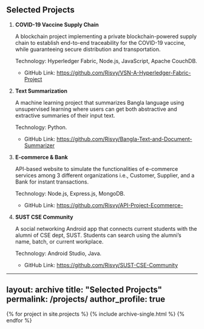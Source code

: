 ## Selected Projects

1. **COVID-19 Vaccine Supply Chain**

    A blockchain project implementing a private blockchain-powered supply chain to establish end-to-end traceability for the COVID-19 vaccine, while guaranteeing secure distribution and transportation.

    Technology: Hyperledger Fabric, Node.js, JavaScript, Apache CouchDB.

    - GitHub Link: https://github.com/Risvy/VSN-A-Hyperledger-Fabric-Project

2. **Text Summarization**

    A machine learning project that summarizes Bangla language using unsupervised learning where users can get both abstractive and extractive summaries of their input text.

    Technology: Python.

    - GitHub Link: https://github.com/Risvy/Bangla-Text-and-Document-Summarizer

3. **E-commerce & Bank**

    API-based website to simulate the functionalities of e-commerce services among 3 different organizations i.e., Customer, Supplier, and a Bank for instant transactions.

    Technology: Node.js, Express.js, MongoDB.

    - GitHub Link: https://github.com/Risvy/API-Project-Ecommerce-

4. **SUST CSE Community**

    A social networking Android app that connects current students with the alumni of CSE dept, SUST. Students can search using the alumni’s name, batch, or current workplace.

    Technology: Android Studio, Java.

    - GitHub Link: https://github.com/Risvy/SUST-CSE-Community


---
layout: archive
title: "Selected Projects"
permalink: /projects/
author_profile: true
---

{% for project in site.projects %}
    {% include archive-single.html %}
{% endfor %}

